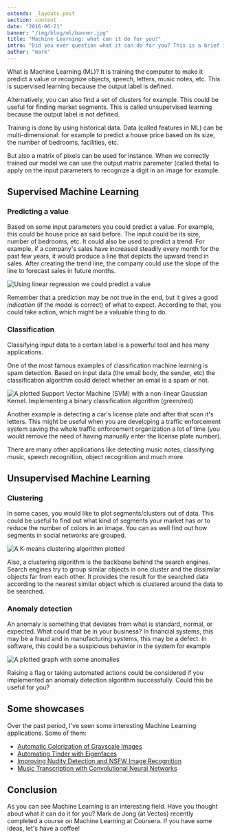 ```yaml
---
extends: _layouts.post
section: content
date: "2016-06-21"
banner: "/img/blog/ml/banner.jpg"
title: "Machine Learning: what can it do for you?"
intro: "Did you ever question what it can do for you? This is a brief introduction to Machine Learning."
author: "mark"
---
```


What is Machine Learning (ML)? It is training the computer to make it predict a value or recognize objects, speech, letters, music notes, etc. This is supervised learning because the output label is defined.

Alternatively, you can also find a set of clusters for example. This could be useful for finding market segments. This is called unsupervised learning because the output label is not defined.

Training is done by using historical data. Data (called features in ML) can be multi-dimensional: for example to predict a house price based on its size, the number of bedrooms, facilities, etc.

But also a matrix of pixels can be used for instance. When we correctly trained our model we can use the output matrix parameter (called theta)
to apply on the input parameters to recognize a digit in an image for example.

## Supervised Machine Learning

### Predicting a value
Based on some input parameters you could predict a value. For example, this could be house price as said before. The input could be its size, number of bedrooms, etc. It could also be used to predict a trend. For example, if a company's sales have increased steadily every month for the past few years, it would produce a line that depicts the upward trend in sales. After creating the trend line, the company could use the slope of the line to forecast sales in future months.

![Using linear regression we could predict a value](/img/blog/ml/linear_regression.gif)

Remember that a prediction may be not true in the end, but it gives a good _indication_ (if the model is correct) of what to expect. According to that, you could take action, which might be a valuable thing to do.

### Classification
Classifying input data to a certain label is a powerful tool and has many applications.

One of the most famous examples of classification machine learning is spam detection. Based on input data (the email body, the sender, etc) the classification algorithm could detect whether an email is a spam or not.

![A plotted Support Vector Machine (SVM) with a non-linear Gaussian Kernel. Implementing a binary classification algorithm (green/red)](/img/ml/svm_guassian_kernel.png)

Another example is detecting a car's license plate and after that scan it's letters. This might be useful when you are developing a traffic enforcement system saving the whole traffic enforcement organization a lot of time (you would remove the need of having manually enter the license plate number).

There are many other applications like detecting music notes, classifying music, speech recognition, object recognition and much more.

## Unsupervised Machine Learning

### Clustering
In some cases, you would like to plot segments/clusters out of data. This could be useful to find out what kind of segments your market has or to reduce the number of colors in an image. You can as well find out how segments in social networks are grouped.

![A K-means clustering algorithm plotted](/img/blog/ml/kmeans_diagram.gif)

Also, a clustering algorithm is the backbone behind the search engines. Search engines try to group similar objects in one cluster and the dissimilar objects far from each other. It provides the result for the searched data according to the nearest similar object which is clustered around the data to be searched.

### Anomaly detection

An anomaly is something that deviates from what is standard, normal, or expected. What could that be in your business?
In financial systems, this may be a fraud and in manufacturing systems, this may be a defect. In software, this could be a
suspicious behavior in the system for example

![A plotted graph with some anomalies](/img/blog/ml/anomaly_detection.png)

Raising a flag or taking automated actions could be considered if you implemented an anomaly detection algorithm successfully. Could this be useful for you?

## Some showcases
Over the past period, I've seen some interesting Machine Learning applications. Some of them:

- [Automatic Colorization of Grayscale Images](https://github.com/satoshiiizuka/siggraph2016_colorization)
- [Automating Tinder with Eigenfaces](http://crockpotveggies.com/2015/02/09/automating-tinder-with-eigenfaces.html)
- [Improving Nudity Detection and NSFW Image Recognition](http://blog.algorithmia.com/2016/06/improving-nudity-detection-nsfw-image-recognition/)
- [Music Transcription with Convolutional Neural Networks](https://www.lunaverus.com/cnn)

## Conclusion
As you can see Machine Learning is an interesting field. Have you thought about what it can do it for you? Mark de Jong (at Vectos) recently completed a course on Machine Learning at Coursera. If you have some ideas, let's have a coffee!

